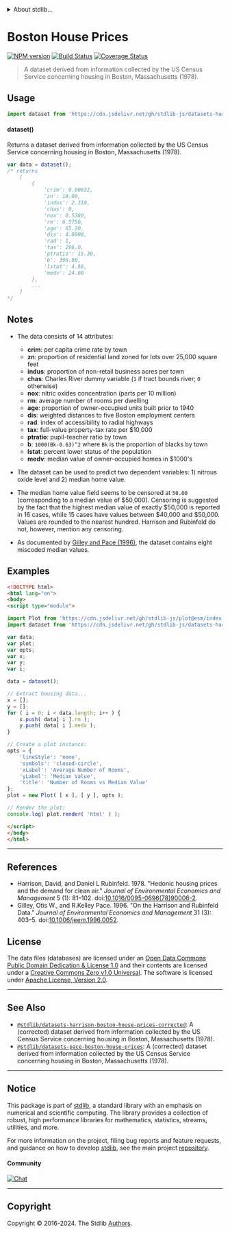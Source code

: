 <!--

@license Apache-2.0

Copyright (c) 2018 The Stdlib Authors.

Licensed under the Apache License, Version 2.0 (the "License");
you may not use this file except in compliance with the License.
You may obtain a copy of the License at

   http://www.apache.org/licenses/LICENSE-2.0

Unless required by applicable law or agreed to in writing, software
distributed under the License is distributed on an "AS IS" BASIS,
WITHOUT WARRANTIES OR CONDITIONS OF ANY KIND, either express or implied.
See the License for the specific language governing permissions and
limitations under the License.

-->


<details>
  <summary>
    About stdlib...
  </summary>
  <p>We believe in a future in which the web is a preferred environment for numerical computation. To help realize this future, we've built stdlib. stdlib is a standard library, with an emphasis on numerical and scientific computation, written in JavaScript (and C) for execution in browsers and in Node.js.</p>
  <p>The library is fully decomposable, being architected in such a way that you can swap out and mix and match APIs and functionality to cater to your exact preferences and use cases.</p>
  <p>When you use stdlib, you can be absolutely certain that you are using the most thorough, rigorous, well-written, studied, documented, tested, measured, and high-quality code out there.</p>
  <p>To join us in bringing numerical computing to the web, get started by checking us out on <a href="https://github.com/stdlib-js/stdlib">GitHub</a>, and please consider <a href="https://opencollective.com/stdlib">financially supporting stdlib</a>. We greatly appreciate your continued support!</p>
</details>

# Boston House Prices

[![NPM version][npm-image]][npm-url] [![Build Status][test-image]][test-url] [![Coverage Status][coverage-image]][coverage-url] <!-- [![dependencies][dependencies-image]][dependencies-url] -->

> A dataset derived from information collected by the US Census Service concerning housing in Boston, Massachusetts (1978).



<section class="usage">

## Usage

```javascript
import dataset from 'https://cdn.jsdelivr.net/gh/stdlib-js/datasets-harrison-boston-house-prices@esm/index.mjs';
```

#### dataset()

Returns a dataset derived from information collected by the US Census Service concerning housing in Boston, Massachusetts (1978).

```javascript
var data = dataset();
/* returns
    [
        {
            'crim': 0.00632,
            'zn': 18.00,
            'indus': 2.310,
            'chas': 0,
            'nox': 0.5380,
            'rm': 6.5750,
            'age': 65.20,
            'dis': 4.0900,
            'rad': 1,
            'tax': 296.0,
            'ptratio': 15.30,
            'b': 396.90,
            'lstat': 4.98,
            'medv': 24.00
        },
        ...
    ]
*/
```

</section>

<!-- /.usage -->

<section class="notes">

## Notes

-   The data consists of 14 attributes:

    -   **crim**: per capita crime rate by town
    -   **zn**: proportion of residential land zoned for lots over 25,000 square feet
    -   **indus**: proportion of non-retail business acres per town
    -   **chas**: Charles River dummy variable (`1` if tract bounds river; `0` otherwise)
    -   **nox**: nitric oxides concentration (parts per 10 million)
    -   **rm**: average number of rooms per dwelling
    -   **age**: proportion of owner-occupied units built prior to 1940
    -   **dis**: weighted distances to five Boston employment centers
    -   **rad**: index of accessibility to radial highways
    -   **tax**: full-value property-tax rate per $10,000
    -   **ptratio**: pupil-teacher ratio by town
    -   **b**: `1000(Bk-0.63)^2` where `Bk` is the proportion of blacks by town
    -   **lstat**: percent lower status of the population
    -   **medv**: median value of owner-occupied homes in $1000's

-   The dataset can be used to predict two dependent variables: 1) nitrous oxide level and 2) median home value.

-   The median home value field seems to be censored at `50.00` (corresponding to a median value of $50,000). Censoring is suggested by the fact that the highest median value of exactly $50,000 is reported in 16 cases, while 15 cases have values between $40,000 and $50,000. Values are rounded to the nearest hundred. Harrison and Rubinfeld do not, however, mention any censoring.

-   As documented by [Gilley and Pace (1996)][@gilley:1996a], the dataset contains eight miscoded median values.

</section>

<!-- /.notes -->

<section class="examples">

## Examples

<!-- eslint no-undef: "error" -->

```html
<!DOCTYPE html>
<html lang="en">
<body>
<script type="module">

import Plot from 'https://cdn.jsdelivr.net/gh/stdlib-js/plot@esm/index.mjs';
import dataset from 'https://cdn.jsdelivr.net/gh/stdlib-js/datasets-harrison-boston-house-prices@esm/index.mjs';

var data;
var plot;
var opts;
var x;
var y;
var i;

data = dataset();

// Extract housing data...
x = [];
y = [];
for ( i = 0; i < data.length; i++ ) {
    x.push( data[ i ].rm );
    y.push( data[ i ].medv );
}

// Create a plot instance:
opts = {
    'lineStyle': 'none',
    'symbols': 'closed-circle',
    'xLabel': 'Average Number of Rooms',
    'yLabel': 'Median Value',
    'title': 'Number of Rooms vs Median Value'
};
plot = new Plot( [ x ], [ y ], opts );

// Render the plot:
console.log( plot.render( 'html' ) );

</script>
</body>
</html>
```

</section>

<!-- /.examples -->



* * *

<section class="references">

## References

-   Harrison, David, and Daniel L Rubinfeld. 1978. "Hedonic housing prices and the demand for clean air." _Journal of Environmental Economics and Management_ 5 (1): 81–102. doi:[10.1016/0095-0696(78)90006-2][@harrison:1978a].
-   Gilley, Otis W., and R.Kelley Pace. 1996. "On the Harrison and Rubinfeld Data." _Journal of Environmental Economics and Management_ 31 (3): 403–5. doi:[10.1006/jeem.1996.0052][@gilley:1996a].

</section>

<!-- /.references -->

<!-- <license> -->

## License

The data files (databases) are licensed under an [Open Data Commons Public Domain Dedication & License 1.0][pddl-1.0] and their contents are licensed under a [Creative Commons Zero v1.0 Universal][cc0]. The software is licensed under [Apache License, Version 2.0][apache-license].

<!-- </license> -->

<!-- Section for related `stdlib` packages. Do not manually edit this section, as it is automatically populated. -->

<section class="related">

* * *

## See Also

-   <span class="package-name">[`@stdlib/datasets-harrison-boston-house-prices-corrected`][@stdlib/datasets/harrison-boston-house-prices-corrected]</span><span class="delimiter">: </span><span class="description">A (corrected) dataset derived from information collected by the US Census Service concerning housing in Boston, Massachusetts (1978).</span>
-   <span class="package-name">[`@stdlib/datasets-pace-boston-house-prices`][@stdlib/datasets/pace-boston-house-prices]</span><span class="delimiter">: </span><span class="description">A (corrected) dataset derived from information collected by the US Census Service concerning housing in Boston, Massachusetts (1978).</span>

</section>

<!-- /.related -->

<!-- Section for all links. Make sure to keep an empty line after the `section` element and another before the `/section` close. -->


<section class="main-repo" >

* * *

## Notice

This package is part of [stdlib][stdlib], a standard library with an emphasis on numerical and scientific computing. The library provides a collection of robust, high performance libraries for mathematics, statistics, streams, utilities, and more.

For more information on the project, filing bug reports and feature requests, and guidance on how to develop [stdlib][stdlib], see the main project [repository][stdlib].

#### Community

[![Chat][chat-image]][chat-url]

---

## Copyright

Copyright &copy; 2016-2024. The Stdlib [Authors][stdlib-authors].

</section>

<!-- /.stdlib -->

<!-- Section for all links. Make sure to keep an empty line after the `section` element and another before the `/section` close. -->

<section class="links">

[npm-image]: http://img.shields.io/npm/v/@stdlib/datasets-harrison-boston-house-prices.svg
[npm-url]: https://npmjs.org/package/@stdlib/datasets-harrison-boston-house-prices

[test-image]: https://github.com/stdlib-js/datasets-harrison-boston-house-prices/actions/workflows/test.yml/badge.svg?branch=v0.2.0
[test-url]: https://github.com/stdlib-js/datasets-harrison-boston-house-prices/actions/workflows/test.yml?query=branch:v0.2.0

[coverage-image]: https://img.shields.io/codecov/c/github/stdlib-js/datasets-harrison-boston-house-prices/main.svg
[coverage-url]: https://codecov.io/github/stdlib-js/datasets-harrison-boston-house-prices?branch=main

<!--

[dependencies-image]: https://img.shields.io/david/stdlib-js/datasets-harrison-boston-house-prices.svg
[dependencies-url]: https://david-dm.org/stdlib-js/datasets-harrison-boston-house-prices/main

-->

[chat-image]: https://img.shields.io/gitter/room/stdlib-js/stdlib.svg
[chat-url]: https://app.gitter.im/#/room/#stdlib-js_stdlib:gitter.im

[stdlib]: https://github.com/stdlib-js/stdlib

[stdlib-authors]: https://github.com/stdlib-js/stdlib/graphs/contributors

[cli-section]: https://github.com/stdlib-js/datasets-harrison-boston-house-prices#cli
[cli-url]: https://github.com/stdlib-js/datasets-harrison-boston-house-prices/tree/cli
[@stdlib/datasets-harrison-boston-house-prices]: https://github.com/stdlib-js/datasets-harrison-boston-house-prices/tree/main

[umd]: https://github.com/umdjs/umd
[es-module]: https://developer.mozilla.org/en-US/docs/Web/JavaScript/Guide/Modules

[deno-url]: https://github.com/stdlib-js/datasets-harrison-boston-house-prices/tree/deno
[deno-readme]: https://github.com/stdlib-js/datasets-harrison-boston-house-prices/blob/deno/README.md
[umd-url]: https://github.com/stdlib-js/datasets-harrison-boston-house-prices/tree/umd
[umd-readme]: https://github.com/stdlib-js/datasets-harrison-boston-house-prices/blob/umd/README.md
[esm-url]: https://github.com/stdlib-js/datasets-harrison-boston-house-prices/tree/esm
[esm-readme]: https://github.com/stdlib-js/datasets-harrison-boston-house-prices/blob/esm/README.md
[branches-url]: https://github.com/stdlib-js/datasets-harrison-boston-house-prices/blob/main/branches.md

[@harrison:1978a]: https://doi.org/10.1016/0095-0696%2878%2990006-2

[@gilley:1996a]: https://doi.org/10.1006/jeem.1996.0052

[csv]: https://tools.ietf.org/html/rfc4180

[ndjson]: http://specs.frictionlessdata.io/ndjson/

[pddl-1.0]: http://opendatacommons.org/licenses/pddl/1.0/

[cc0]: https://creativecommons.org/publicdomain/zero/1.0

[apache-license]: https://www.apache.org/licenses/LICENSE-2.0

<!-- <related-links> -->

[@stdlib/datasets/harrison-boston-house-prices-corrected]: https://github.com/stdlib-js/datasets-harrison-boston-house-prices-corrected/tree/esm

[@stdlib/datasets/pace-boston-house-prices]: https://github.com/stdlib-js/datasets-pace-boston-house-prices/tree/esm

<!-- </related-links> -->

</section>

<!-- /.links -->
